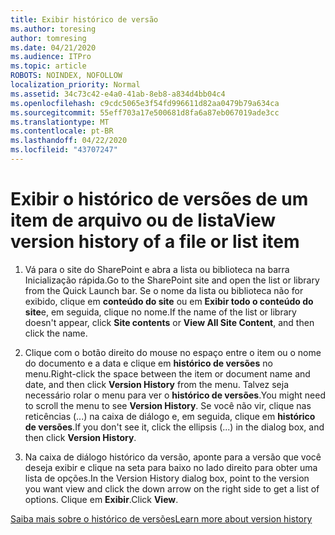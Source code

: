 ```yaml
---
title: Exibir histórico de versão
ms.author: toresing
author: tomresing
ms.date: 04/21/2020
ms.audience: ITPro
ms.topic: article
ROBOTS: NOINDEX, NOFOLLOW
localization_priority: Normal
ms.assetid: 34c73c42-e4a0-41ab-8eb8-a834d4bb04c4
ms.openlocfilehash: c9cdc5065e3f54fd996611d82aa0479b79a634ca
ms.sourcegitcommit: 55eff703a17e500681d8fa6a87eb067019ade3cc
ms.translationtype: MT
ms.contentlocale: pt-BR
ms.lasthandoff: 04/22/2020
ms.locfileid: "43707247"
---
```

# <a name="view-version-history-of-a-file-or-list-item"></a><span data-ttu-id="bbdef-102">Exibir o histórico de versões de um item de arquivo ou de lista</span><span class="sxs-lookup"><span data-stu-id="bbdef-102">View version history of a file or list item</span></span>

1. <span data-ttu-id="bbdef-103">Vá para o site do SharePoint e abra a lista ou biblioteca na barra Inicialização rápida.</span><span class="sxs-lookup"><span data-stu-id="bbdef-103">Go to the SharePoint site and open the list or library from the Quick Launch bar.</span></span> <span data-ttu-id="bbdef-104">Se o nome da lista ou biblioteca não for exibido, clique em **conteúdo do site** ou em **Exibir todo o conteúdo do site**e, em seguida, clique no nome.</span><span class="sxs-lookup"><span data-stu-id="bbdef-104">If the name of the list or library doesn't appear, click **Site contents** or **View All Site Content**, and then click the name.</span></span>
    
2. <span data-ttu-id="bbdef-105">Clique com o botão direito do mouse no espaço entre o item ou o nome do documento e a data e clique em **histórico de versões** no menu.</span><span class="sxs-lookup"><span data-stu-id="bbdef-105">Right-click the space between the item or document name and date, and then click **Version History** from the menu.</span></span> <span data-ttu-id="bbdef-106">Talvez seja necessário rolar o menu para ver o **histórico de versões**.</span><span class="sxs-lookup"><span data-stu-id="bbdef-106">You might need to scroll the menu to see **Version History**.</span></span> <span data-ttu-id="bbdef-107">Se você não vir, clique nas reticências (...) na caixa de diálogo e, em seguida, clique em **histórico de versões**.</span><span class="sxs-lookup"><span data-stu-id="bbdef-107">If you don't see it, click the ellipsis (...) in the dialog box, and then click **Version History**.</span></span>
    
3. <span data-ttu-id="bbdef-108">Na caixa de diálogo histórico da versão, aponte para a versão que você deseja exibir e clique na seta para baixo no lado direito para obter uma lista de opções.</span><span class="sxs-lookup"><span data-stu-id="bbdef-108">In the Version History dialog box, point to the version you want view and click the down arrow on the right side to get a list of options.</span></span> <span data-ttu-id="bbdef-109">Clique em **Exibir**.</span><span class="sxs-lookup"><span data-stu-id="bbdef-109">Click **View**.</span></span>
    
[<span data-ttu-id="bbdef-110">Saiba mais sobre o histórico de versões</span><span class="sxs-lookup"><span data-stu-id="bbdef-110">Learn more about version history</span></span>](https://go.microsoft.com/fwlink/?linkid=875709)
  


